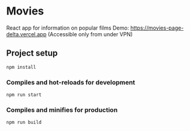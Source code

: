 # Movies

React app for information on popular films
Demo: https://movies-page-delta.vercel.app (Accessible only from under VPN)

## Project setup
```
npm install
```

### Compiles and hot-reloads for development
```
npm run start
```

### Compiles and minifies for production
```
npm run build
```